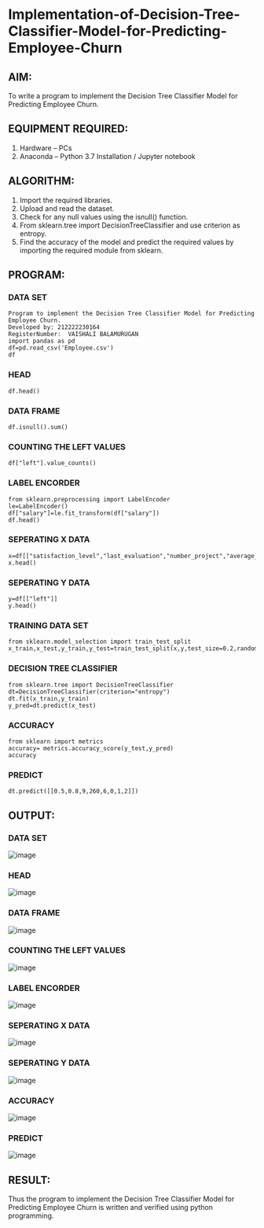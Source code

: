 # Implementation-of-Decision-Tree-Classifier-Model-for-Predicting-Employee-Churn

## AIM:
To write a program to implement the Decision Tree Classifier Model for Predicting Employee Churn.

## EQUIPMENT REQUIRED:
1. Hardware – PCs
2. Anaconda – Python 3.7 Installation / Jupyter notebook

## ALGORITHM:
1. Import the required libraries.
2. Upload and read the dataset.
3. Check for any null values using the isnull() function.
4. From sklearn.tree import DecisionTreeClassifier and use criterion as entropy.
5. Find the accuracy of the model and predict the required values by importing the required module from sklearn.

## PROGRAM:
### DATA SET
```
Program to implement the Decision Tree Classifier Model for Predicting Employee Churn.
Developed by: 212222230164
RegisterNumber:  VAISHALI BALAMURUGAN
import pandas as pd
df=pd.read_csv('Employee.csv')
df
```
### HEAD
```
df.head()
```
### DATA FRAME
```
df.isnull().sum()
```
### COUNTING THE LEFT VALUES
```
df["left"].value_counts()
```
### LABEL ENCORDER 
```
from sklearn.preprocessing import LabelEncoder
le=LabelEncoder()
df["salary"]=le.fit_transform(df["salary"])
df.head()
```
### SEPERATING X DATA
```
x=df[["satisfaction_level","last_evaluation","number_project","average_montly_hours","time_spend_company","Work_accident","promotion_last_5years","salary"]]
x.head()
```
### SEPERATING Y DATA
```
y=df[["left"]]
y.head()
```
### TRAINING DATA SET
```
from sklearn.model_selection import train_test_split
x_train,x_test,y_train,y_test=train_test_split(x,y,test_size=0.2,random_state=0)
```
### DECISION TREE CLASSIFIER
```
from sklearn.tree import DecisionTreeClassifier
dt=DecisionTreeClassifier(criterion="entropy")
dt.fit(x_train,y_train)
y_pred=dt.predict(x_test)
```
### ACCURACY 
```
from sklearn import metrics
accuracy= metrics.accuracy_score(y_test,y_pred)
accuracy
```
### PREDICT
```
dt.predict([[0.5,0.8,9,260,6,0,1,2]])
```
## OUTPUT:

### DATA SET
![image](https://github.com/user-attachments/assets/cc6e40d8-1d6e-4f77-8ff6-5210daa16551)

### HEAD
![image](https://github.com/user-attachments/assets/4160546e-d85a-458a-9179-55e3982cbef1)

### DATA FRAME
![image](https://github.com/user-attachments/assets/7cbda442-01b1-4228-8996-8939995771a7)

### COUNTING THE LEFT VALUES
![image](https://github.com/user-attachments/assets/384f77f6-4b2a-461b-a03a-aeca2a7f3bcd)

### LABEL ENCORDER 
![image](https://github.com/user-attachments/assets/13fb3265-0335-4793-8edf-28a0df9e193f)

### SEPERATING X DATA
![image](https://github.com/user-attachments/assets/ac238200-c2ac-4c53-b53a-df7a6e08e379)

### SEPERATING Y DATA
![image](https://github.com/user-attachments/assets/2df08a77-23f9-4291-9b79-59bcb1eb43a2)
### ACCURACY 
![image](https://github.com/user-attachments/assets/2fcbbc2c-bb56-4b03-86c8-12c7dec27347)

### PREDICT
![image](https://github.com/user-attachments/assets/f2993780-e75a-4956-a745-f578cd6c4513)



## RESULT:
Thus the program to implement the  Decision Tree Classifier Model for Predicting Employee Churn is written and verified using python programming.

